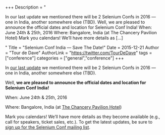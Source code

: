+++
Description = "<p>In our last update we mentioned there will be 2 Selenium Confs in 2016 — one in India, another somewhere else (TBD). Well, we are pleased to announce the official dates and location for Selenium Conf India! When: June 24th & 25th, 2016 Where: Bangalore, India (at The Chancery Pavilion Hotel) Mark you calendars! We’ll have more details as […]</p>"
Title = "Selenium Conf India — Save The Date!"
Date = 2015-12-21
Author = "Tour de Dave"
AuthorLink = "https://twitter.com/TourDeDave"
tags = ["conference"]
categories = ["general","conference"]
+++

<p>In <a href="http://year-2015.seleniumconf.org/next-year/" target="_blank">our last update</a> we mentioned there will be 2 Selenium Confs in 2016 &#8212; one in India, another somewhere else (TBD).</p>
<p>Well, <strong>we are pleased to announce the official dates and location for Selenium Conf India!</strong></p>
<p>When: June 24th &amp; 25th, 2016</p>
<p>Where: Bangalore, India (at <a href="http://www.chancerypavilion.com/" target="_blank">The Chancery Pavilion Hotel</a>)</p>
<p>Mark you calendars! We&#8217;ll have more details as they become available (e.g., call for speakers, ticket sales, etc.). To get the latest updates, be sure to <a href="http://eepurl.com/bEGBvX" target="_blank">sign up for the Selenium Conf mailing list</a>.</p>

